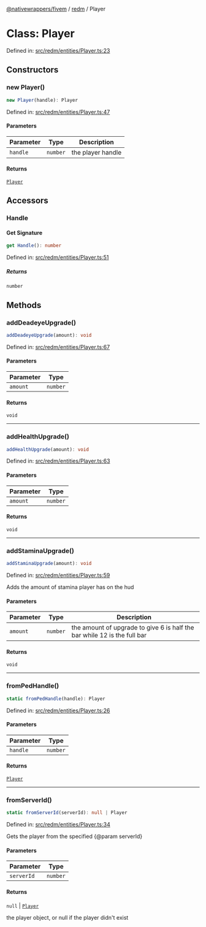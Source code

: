 [@nativewrappers/fivem](../../README.md) / [redm](../README.md) / Player

# Class: Player

Defined in: [src/redm/entities/Player.ts:23](https://github.com/nativewrappers/nativewrappers/blob/11c6a49b7dbba5233f7fb8c63e2382099dcf6c28/src/redm/entities/Player.ts#L23)

## Constructors

### new Player()

```ts
new Player(handle): Player
```

Defined in: [src/redm/entities/Player.ts:47](https://github.com/nativewrappers/nativewrappers/blob/11c6a49b7dbba5233f7fb8c63e2382099dcf6c28/src/redm/entities/Player.ts#L47)

#### Parameters

| Parameter | Type | Description |
| ------ | ------ | ------ |
| `handle` | `number` | the player handle |

#### Returns

[`Player`](Player.md)

## Accessors

### Handle

#### Get Signature

```ts
get Handle(): number
```

Defined in: [src/redm/entities/Player.ts:51](https://github.com/nativewrappers/nativewrappers/blob/11c6a49b7dbba5233f7fb8c63e2382099dcf6c28/src/redm/entities/Player.ts#L51)

##### Returns

`number`

## Methods

### addDeadeyeUpgrade()

```ts
addDeadeyeUpgrade(amount): void
```

Defined in: [src/redm/entities/Player.ts:67](https://github.com/nativewrappers/nativewrappers/blob/11c6a49b7dbba5233f7fb8c63e2382099dcf6c28/src/redm/entities/Player.ts#L67)

#### Parameters

| Parameter | Type |
| ------ | ------ |
| `amount` | `number` |

#### Returns

`void`

***

### addHealthUpgrade()

```ts
addHealthUpgrade(amount): void
```

Defined in: [src/redm/entities/Player.ts:63](https://github.com/nativewrappers/nativewrappers/blob/11c6a49b7dbba5233f7fb8c63e2382099dcf6c28/src/redm/entities/Player.ts#L63)

#### Parameters

| Parameter | Type |
| ------ | ------ |
| `amount` | `number` |

#### Returns

`void`

***

### addStaminaUpgrade()

```ts
addStaminaUpgrade(amount): void
```

Defined in: [src/redm/entities/Player.ts:59](https://github.com/nativewrappers/nativewrappers/blob/11c6a49b7dbba5233f7fb8c63e2382099dcf6c28/src/redm/entities/Player.ts#L59)

Adds the amount of stamina player has on the hud

#### Parameters

| Parameter | Type | Description |
| ------ | ------ | ------ |
| `amount` | `number` | the amount of upgrade to give 6 is half the bar while 12 is the full bar |

#### Returns

`void`

***

### fromPedHandle()

```ts
static fromPedHandle(handle): Player
```

Defined in: [src/redm/entities/Player.ts:26](https://github.com/nativewrappers/nativewrappers/blob/11c6a49b7dbba5233f7fb8c63e2382099dcf6c28/src/redm/entities/Player.ts#L26)

#### Parameters

| Parameter | Type |
| ------ | ------ |
| `handle` | `number` |

#### Returns

[`Player`](Player.md)

***

### fromServerId()

```ts
static fromServerId(serverId): null | Player
```

Defined in: [src/redm/entities/Player.ts:34](https://github.com/nativewrappers/nativewrappers/blob/11c6a49b7dbba5233f7fb8c63e2382099dcf6c28/src/redm/entities/Player.ts#L34)

Gets the player from the specified {@param serverId}

#### Parameters

| Parameter | Type |
| ------ | ------ |
| `serverId` | `number` |

#### Returns

`null` \| [`Player`](Player.md)

the player object, or null if the player didn't exist
